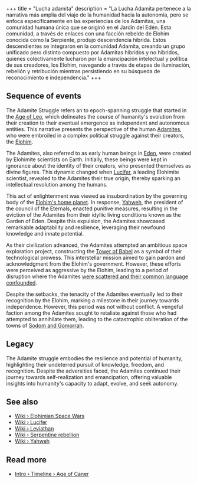 +++
title = "Lucha adamita"
description = "La Lucha Adamita pertenece a la narrativa más amplia del viaje de la humanidad hacia la autonomía, pero se enfoca específicamente en las experiencias de los Adamitas, una comunidad humana única que se originó en el Jardín del Edén. Esta comunidad, a través de enlaces con una facción rebelde de Elohim conocida como la Serpiente, produjo descendencia híbrida. Estos descendientes se integraron en la comunidad Adamita, creando un grupo unificado pero distinto compuesto por Adamitas híbridos y no híbridos, quienes colectivamente lucharon por la emancipación intelectual y política de sus creadores, los Elohim, navegando a través de etapas de iluminación, rebelión y retribución mientras persistiendo en su búsqueda de reconocimiento e independencia."
+++

## Sequence of events

The Adamite Struggle refers an to epoch-spanning struggle that started in the [Age of Leo](../../timeline/age-of-leo/), which delineates the course of humanity's evolution from their creation to their eventual emergence as independent and autonomous entities. This narrative presents the perspective of the human [Adamites](../../wiki/adamites/), who were embroiled in a complex political struggle against their creators, the [Elohim](../../wiki/elohim/).

The Adamites, also referred to as early human beings in [Eden](../../wiki/eden/), were created by Elohimite scientists on Earth. Initially, these beings were kept in ignorance about the identity of their creators, who presented themselves as divine figures. This dynamic changed when [Lucifer](../../wiki/lucifer/), a leading Elohimite scientist, revealed to the Adamites their true origin, thereby sparking an intellectual revolution among the humans.

This act of enlightenment was viewed as insubordination by the governing body of the [Elohim\'s home planet](../../wiki/elohimian-home-planet/). In response, [Yahweh](../../wiki/yahweh/), the president of the council of the Eternals, enacted punitive measures, resulting in the eviction of the Adamites from their idyllic living conditions known as the Garden of Eden. Despite this expulsion, the Adamites showcased remarkable adaptability and resilience, leveraging their newfound knowledge and innate potential.

As their civilization advanced, the Adamites attempted an ambitious space exploration project, constructing the [Tower of Babel](../../wiki/tower-of-babel/) as a symbol of their technological prowess. This interstellar mission aimed to gain pardon and acknowledgment from the Elohim's government. However, these efforts were perceived as aggressive by the Elohim, leading to a period of disruption where the Adamites [were scattered and their common language confounded](../../wiki/confusion-of-tongues/).

Despite the setbacks, the tenacity of the Adamites eventually led to their recognition by the Elohim, marking a milestone in their journey towards independence. However, this period was not without conflict. A vengeful faction among the Adamites sought to retaliate against those who had attempted to annihilate them, leading to the catastrophic obliteration of the towns of [Sodom and Gomorrah](../../wiki/sodom-and-gomorrah/).

## Legacy

The Adamite struggle embodies the resilience and potential of humanity, highlighting their undeterred pursuit of knowledge, freedom, and recognition. Despite the adversities faced, the Adamites continued their journey towards self-realization and emancipation, offering valuable insights into humanity's capacity to adapt, evolve, and seek autonomy.

## See also

- [Wiki › Elohimian Space Wars](../../wiki/elohimian-space-wars/)
- [Wiki › Lucifer](../../wiki/lucifer/)
- [Wiki › Leviathan](../../wiki/leviathan/)
- [Wiki › Serpentine rebellion](../../wiki/serpentine-rebellion/)
- [Wiki › Yahweh](../../wiki/yahweh/)

## Read more

- [Intro › Timeline › Age of Caner](../../timeline/age-of-cancer/)